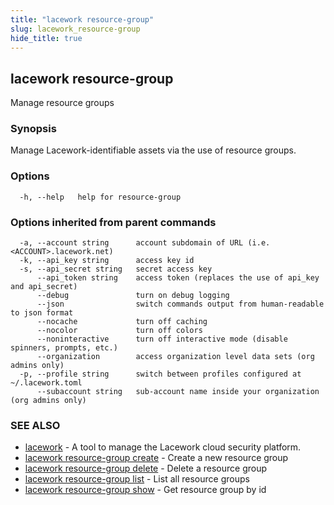 ```yaml
---
title: "lacework resource-group"
slug: lacework_resource-group
hide_title: true
---
```


## lacework resource-group

Manage resource groups

### Synopsis

Manage Lacework-identifiable assets via the use of resource groups.

### Options

```
  -h, --help   help for resource-group
```

### Options inherited from parent commands

```
  -a, --account string      account subdomain of URL (i.e. <ACCOUNT>.lacework.net)
  -k, --api_key string      access key id
  -s, --api_secret string   secret access key
      --api_token string    access token (replaces the use of api_key and api_secret)
      --debug               turn on debug logging
      --json                switch commands output from human-readable to json format
      --nocache             turn off caching
      --nocolor             turn off colors
      --noninteractive      turn off interactive mode (disable spinners, prompts, etc.)
      --organization        access organization level data sets (org admins only)
  -p, --profile string      switch between profiles configured at ~/.lacework.toml
      --subaccount string   sub-account name inside your organization (org admins only)
```

### SEE ALSO

* [lacework](lacework.md)	 - A tool to manage the Lacework cloud security platform.
* [lacework resource-group create](lacework_resource-group_create.md)	 - Create a new resource group
* [lacework resource-group delete](lacework_resource-group_delete.md)	 - Delete a resource group
* [lacework resource-group list](lacework_resource-group_list.md)	 - List all resource groups
* [lacework resource-group show](lacework_resource-group_show.md)	 - Get resource group by id

